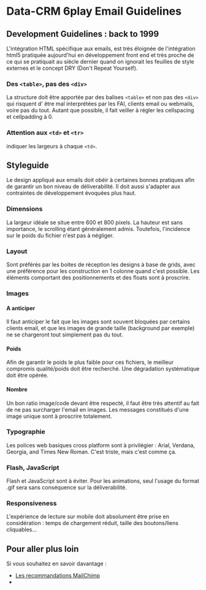 # Data-CRM 6play Email Guidelines

## Development Guidelines : back to 1999

L'intégration HTML spécifique aux emails, est très éloignée de l'intégration html5 pratiquée aujourd'hui en développement front end et très proche de ce qui se pratiquait au siècle dernier quand on ignorait les feuilles de style externes et le concept DRY (Don't Repeat Yourself).

### Des `<table>`, pas des `<div>`

La structure doit être apportée par des balises `<table>` et non pas des `<div>` qui risquent d' être mal interprétées par les FAI, clients email ou webmails, voire pas du tout. Autant que possible, il fait veiller à régler les cellspacing et cellpadding à 0.

### Attention aux `<td>` et `<tr>`

indiquer les largeurs à chaque `<td>`.

## Styleguide

Le design appliqué aux emails doit obéir à certaines bonnes pratiques afin de garantir un bon niveau de déliverabilité. Il doit aussi s'adapter aux contraintes de développement évoquées plus haut.

### Dimensions

La largeur idéale se situe entre 600 et 800 pixels. La hauteur est sans importance, le scrolling étant généralement admis. Toutefois, l'incidence sur le poids du fichier n'est pas à négliger.

### Layout

Sont préférés par les boites de réception les designs à base de grids, avec une préférence pour les construction en 1 colonne quand c'est possible. Les éléments comportant des positionnements et des floats sont à proscrire.

### Images

#### A anticiper

Il faut anticiper le fait que les images sont souvent bloquées par certains clients email, et que les images de grande taille (background par exemple) ne se chargeront tout simplement pas du tout.

#### Poids

Afin de garantir le poids le plus faible pour ces fichiers, le meilleur compromis qualité/poids doit être recherché. Une dégradation systématique doit être opérée.

#### Nombre

Un bon ratio image/code devant être respecté, il faut être très attentif au fait de ne pas surcharger l'email en images. Les messages constitués d'une image unique sont à proscrire totalement.

### Typographie

Les polices web basiques cross platform sont à privilégier : Arial, Verdana, Georgia, and Times New Roman. C'est triste, mais c'est comme ça.

### Flash, JavaScript

Flash et JavaScript sont à éviter. Pour les animations, seul l'usage du  format .gif sera sans conséquence sur la déliverabilité.

### Responsiveness

L'expérience de lecture sur mobile doit absolument être prise en considération : temps de chargement réduit, taille des boutons/liens cliquables...
 

## Pour aller plus loin
Si vous souhaitez en savoir davantage :

* [Les recommandations MailChimp](https://templates.mailchimp.com/getting-started/html-email-basics/)
* 
 